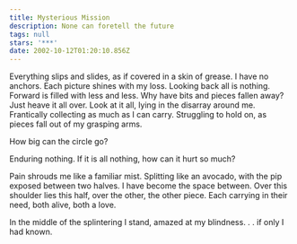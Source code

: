 ```yaml
---
title: Mysterious Mission
description: None can foretell the future
tags: null
stars: '***'
date: 2002-10-12T01:20:10.856Z
---
```


<div clss="poem">
Everything slips and slides,
as if covered in a skin of grease.
I have no anchors.
Each picture shines with my loss.
Looking back all is nothing.
Forward is filled with less and less.
Why have bits and pieces fallen away?
Just heave it all over.
Look at it all, lying in the disarray around me.
Frantically collecting as much as I can carry.
Struggling to hold on,
as pieces fall out of my grasping arms.

How big can the circle go?

Enduring nothing.
If it is all nothing,
how can it hurt so much?

Pain shrouds me like a familiar mist.
Splitting like an avocado,
with the pip exposed between two halves.
I have become the space between.
Over this shoulder lies this half,
over the other, the other piece.
Each carrying in their need,
both alive,
both a love.

In the middle of the splintering
I stand,
amazed at my blindness. . .
if only I had known.

</div>
